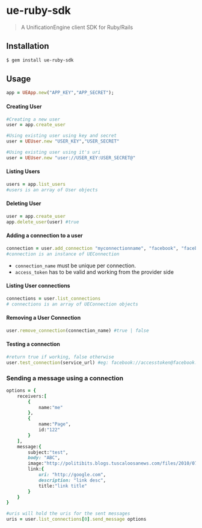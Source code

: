 # ue-ruby-sdk 
> A UnificationEngine client SDK for Ruby/Rails

## Installation

```sh
$ gem install ue-ruby-sdk
```

## Usage

```ruby
app = UEApp.new("APP_KEY","APP_SECRET");
```

#### Creating User
```ruby
#Creating a new user
user = app.create_user

#Using existing user using key and secret
user = UEUser.new "USER_KEY","USER_SECRET"

#Using existing user using it's uri
user = UEUser.new "user://USER_KEY:USER_SECRET@"


```

#### Listing Users
```ruby
users = app.list_users
#users is an array of User objects
```

#### Deleting User
```ruby
user = app.create_user
app.delete_user(user) #true
```

#### Adding a connection to a user
```ruby
connection = user.add_connection "myconnectionname", "facebook", "facebook_access_token"
#connection is an instance of UEConnection
```

- `connection_name` must be unique per connection.
- `access_token` has to be valid and working from the provider side


#### Listing User connections
```ruby
connections = user.list_connections
# connections is an array of UEConnection objects
```
#### Removing a User Connection
```ruby
user.remove_connection(connection_name) #true | false
```

#### Testing a connection
```ruby
#return true if working, false otherwise
user.test_connection(service_url) #eg: facebook://accesstoken@facebook.com
```

### Sending a message using a connection
```ruby
options = {
    receivers:[
        {
            name:"me"
        },
        {
            name:"Page",
            id:"122"
        }
    ],
    message:{
        subject:"test",
        body: "ABC",
        image:"http://politibits.blogs.tuscaloosanews.com/files/2010/07/sanford_big_dummy_navy_shirt.jpg",
        link:{
            uri: "http://google.com",
            description: "link desc",
            title:"link title"
        }
    }
}

#uris will hold the uris for the sent messages
uris = user.list_connections[0].send_message options 
```
